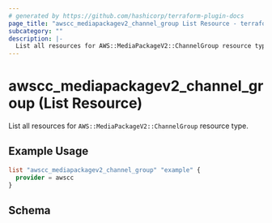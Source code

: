 ```yaml
---
# generated by https://github.com/hashicorp/terraform-plugin-docs
page_title: "awscc_mediapackagev2_channel_group List Resource - terraform-provider-awscc"
subcategory: ""
description: |-
  List all resources for AWS::MediaPackageV2::ChannelGroup resource type.
---
```


# awscc_mediapackagev2_channel_group (List Resource)

List all resources for `AWS::MediaPackageV2::ChannelGroup` resource type.

## Example Usage

```terraform
list "awscc_mediapackagev2_channel_group" "example" {
  provider = awscc
}
```

<!-- schema generated by tfplugindocs -->
## Schema
